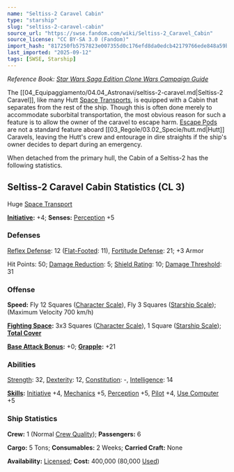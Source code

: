 ```yaml
---
name: "Seltiss-2 Caravel Cabin"
type: "starship"
slug: "seltiss-2-caravel-cabin"
source_url: "https://swse.fandom.com/wiki/Seltiss-2_Caravel_Cabin"
source_license: "CC BY-SA 3.0 (Fandom)"
import_hash: "817250fb5757823e007355d0c176efd8da0edcb42179766ede848a59b531c503"
last_imported: "2025-09-12"
tags: [SWSE, Starship]
---
```

*Reference Book: [Star Wars Saga Edition Clone Wars Campaign Guide](https://swse.fandom.com/wiki/Star_Wars_Saga_Edition_Clone_Wars_Campaign_Guide)*

The [[04_Equipaggiamento/04.04_Astronavi/seltiss-2-caravel.md|Seltiss-2 Caravel]], like many Hutt [Space Transports](https://swse.fandom.com/wiki/Space_Transports), is equipped with a Cabin that separates from the rest of the ship. Though this is often done merely to accommodate suborbital transportation, the most obvious reason for such a feature is to allow the owner of the caravel to escape harm. [Escape Pods](https://swse.fandom.com/wiki/Escape_Pods) are not a standard feature aboard [[03_Regole/03.02_Specie/hutt.md|Hutt]] Caravels, leaving the Hutt's crew and entourage in dire straights if the ship's owner decides to depart during an emergency.

When detached from the primary hull, the Cabin of a Seltiss-2 has the following statistics.
## Seltiss-2 Caravel Cabin Statistics (CL 3)
Huge [Space Transport](https://swse.fandom.com/wiki/Space_Transport)

**[Initiative](https://swse.fandom.com/wiki/Initiative):** +4; **Senses:** [Perception](https://swse.fandom.com/wiki/Perception) +5
### Defenses
[Reflex Defense](https://swse.fandom.com/wiki/Reflex_Defense_(Vehicles)): 12 ([Flat-Footed](https://swse.fandom.com/wiki/Flat-Footed): 11), [Fortitude Defense](https://swse.fandom.com/wiki/Fortitude_Defense_(Vehicles)): 21; +3 Armor

Hit Points: 50; [Damage Reduction](https://swse.fandom.com/wiki/Damage_Reduction): 5; [Shield Rating](https://swse.fandom.com/wiki/Shield_Rating): 10; [Damage Threshold](https://swse.fandom.com/wiki/Damage_Threshold_(Vehicles)): 31
### Offense
**Speed:** Fly 12 Squares ([Character Scale](https://swse.fandom.com/wiki/Character_Scale)), Fly 3 Squares ([Starship Scale](https://swse.fandom.com/wiki/Starship_Scale)); (Maximum Velocity 700 km/h)

**[Fighting Space](https://swse.fandom.com/wiki/Fighting_Space):** 3x3 Squares ([Character Scale](https://swse.fandom.com/wiki/Character_Scale)), 1 Square ([Starship Scale](https://swse.fandom.com/wiki/Starship_Scale)); **[Total Cover](https://swse.fandom.com/wiki/Total_Cover)**

**[Base Attack Bonus](https://swse.fandom.com/wiki/Base_Attack_Bonus):** +0; **[Grapple](https://swse.fandom.com/wiki/Grapple):** +21
### Abilities
[Strength](https://swse.fandom.com/wiki/Strength): 32, [Dexterity](https://swse.fandom.com/wiki/Dexterity): 12, [Constitution](https://swse.fandom.com/wiki/Constitution): -, [Intelligence](https://swse.fandom.com/wiki/Intelligence): 14

**[Skills](https://swse.fandom.com/wiki/Skills):** [Initiative](https://swse.fandom.com/wiki/Initiative) +4, [Mechanics](https://swse.fandom.com/wiki/Mechanics) +5, [Perception](https://swse.fandom.com/wiki/Perception) +5, [Pilot](https://swse.fandom.com/wiki/Pilot) +4, [Use Computer](https://swse.fandom.com/wiki/Use_Computer) +5
### Ship Statistics
**Crew:** 1 (Normal [Crew Quality](https://swse.fandom.com/wiki/Crew_Quality)); **Passengers:** 6

**Cargo:** 5 Tons; **Consumables:** 2 Weeks; **Carried Craft:** None

**Availability:** [Licensed](https://swse.fandom.com/wiki/Licensed); **Cost:** 400,000 (80,000 [Used](https://swse.fandom.com/wiki/Used))